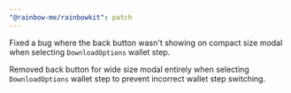 ```yaml
---
"@rainbow-me/rainbowkit": patch
---
```


Fixed a bug where the back button wasn't showing on compact size modal when selecting `DownloadOptions` wallet step. 

Removed back button for wide size modal entirely when selecting `DownloadOptions` wallet step to prevent incorrect wallet step switching.